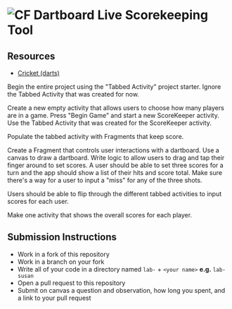 # ![CF](http://i.imgur.com/7v5ASc8.png) Dartboard Live Scorekeeping Tool

## Resources  
* [Cricket (darts)](https://en.wikipedia.org/wiki/Cricket_(darts))

Begin the entire project using the "Tabbed Activity" project starter.
Ignore the Tabbed Activity that was created for now.

Create a new empty activity that allows users to choose how many players are in
a game. Press "Begin Game" and start a new ScoreKeeper activity. Use the Tabbed
Activity that was created for the ScoreKeeper activity.

Populate the tabbed activity with Fragments that keep score.

Create a Fragment that controls user interactions with a dartboard.  Use
a canvas to draw a dartboard. Write logic to allow users to drag and tap their
finger around to set scores. A user should be able to set three scores for a
turn and the app should show a list of their hits and score total. Make sure
there's a way for a user to input a "miss" for any of the three shots.

Users should be able to flip through the different tabbed activities to input
scores for each user.

Make one activity that shows the overall scores for each player.

## Submission Instructions
* Work in a fork of this repository
* Work in a branch on your fork
* Write all of your code in a directory named `lab-` + `<your name>` **e.g.** `lab-susan`
* Open a pull request to this repository
* Submit on canvas a question and observation, how long you spent, and a link to
  your pull request
